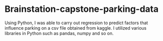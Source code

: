 # Brainstation-capstone-parking-data
Using Python, I was able to carry out regression to predict factors that influence parking on a csv file obtained from kaggle. I utilized various libraries in Python such as pandas, numpy and so on. 
